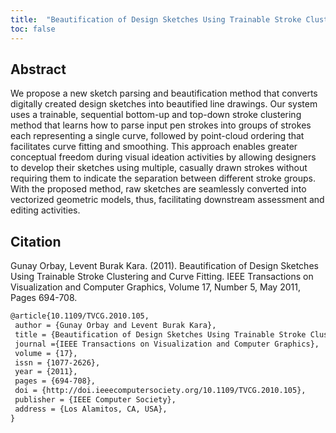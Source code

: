 ```yaml
---
title:  "Beautification of Design Sketches Using Trainable Stroke Clustering and Curve Fitting"
toc: false
---
```


## Abstract

We propose a new sketch parsing and beautification method that converts digitally created design sketches into beautified line drawings. Our system uses a trainable, sequential bottom-up and top-down stroke clustering method that learns how to parse input pen strokes into groups of strokes each representing a single curve, followed by point-cloud ordering that facilitates curve fitting and smoothing. This approach enables greater conceptual freedom during visual ideation activities by allowing designers to develop their sketches using multiple, casually drawn strokes without requiring them to indicate the separation between different stroke groups. With the proposed method, raw sketches are seamlessly converted into vectorized geometric models, thus, facilitating downstream assessment and editing activities.

## Citation

Gunay Orbay, Levent Burak Kara. (2011). Beautification of Design Sketches Using Trainable Stroke Clustering and Curve Fitting. IEEE Transactions on Visualization and Computer Graphics, Volume 17, Number 5, May 2011, Pages 694-708.

```tex
@article{10.1109/TVCG.2010.105,
 author = {Gunay Orbay and Levent Burak Kara},
 title = {Beautification of Design Sketches Using Trainable Stroke Clustering and Curve Fitting},
 journal ={IEEE Transactions on Visualization and Computer Graphics},
 volume = {17},
 issn = {1077-2626},
 year = {2011},
 pages = {694-708},
 doi = {http://doi.ieeecomputersociety.org/10.1109/TVCG.2010.105},
 publisher = {IEEE Computer Society},
 address = {Los Alamitos, CA, USA}, 
}
```
